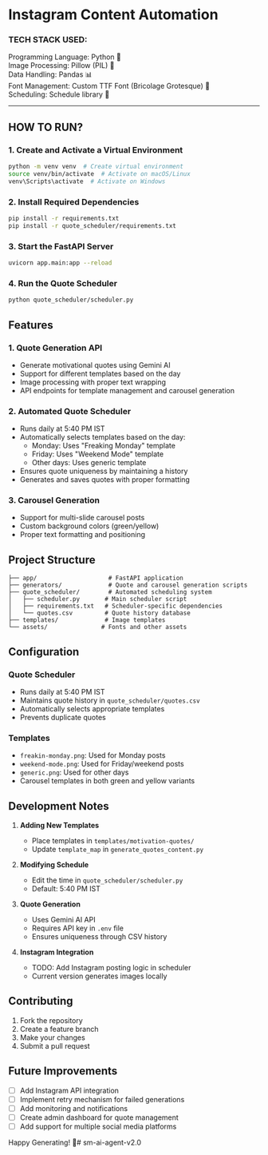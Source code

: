 # Instagram Content Automation

### TECH STACK USED:

Programming Language: Python 🐍  
Image Processing: Pillow (PIL) 🎨  
Data Handling: Pandas 📊  
Font Management: Custom TTF Font (Bricolage Grotesque) 🎨  
Scheduling: Schedule library 📅

---

## HOW TO RUN?

### 1. Create and Activate a Virtual Environment
```bash
python -m venv venv  # Create virtual environment
source venv/bin/activate  # Activate on macOS/Linux
venv\Scripts\activate  # Activate on Windows
```

### 2. Install Required Dependencies
```bash
pip install -r requirements.txt
pip install -r quote_scheduler/requirements.txt
```

### 3. Start the FastAPI Server
```bash
uvicorn app.main:app --reload
```

### 4. Run the Quote Scheduler
```bash
python quote_scheduler/scheduler.py
```

## Features

### 1. Quote Generation API
- Generate motivational quotes using Gemini AI
- Support for different templates based on the day
- Image processing with proper text wrapping
- API endpoints for template management and carousel generation

### 2. Automated Quote Scheduler
- Runs daily at 5:40 PM IST
- Automatically selects templates based on the day:
  - Monday: Uses "Freaking Monday" template
  - Friday: Uses "Weekend Mode" template
  - Other days: Uses generic template
- Ensures quote uniqueness by maintaining a history
- Generates and saves quotes with proper formatting

### 3. Carousel Generation
- Support for multi-slide carousel posts
- Custom background colors (green/yellow)
- Proper text formatting and positioning

## Project Structure

```
├── app/                    # FastAPI application
├── generators/             # Quote and carousel generation scripts
├── quote_scheduler/        # Automated scheduling system
│   ├── scheduler.py       # Main scheduler script
│   ├── requirements.txt   # Scheduler-specific dependencies
│   └── quotes.csv         # Quote history database
├── templates/             # Image templates
└── assets/               # Fonts and other assets
```

## Configuration

### Quote Scheduler
- Runs daily at 5:40 PM IST
- Maintains quote history in `quote_scheduler/quotes.csv`
- Automatically selects appropriate templates
- Prevents duplicate quotes

### Templates
- `freakin-monday.png`: Used for Monday posts
- `weekend-mode.png`: Used for Friday/weekend posts
- `generic.png`: Used for other days
- Carousel templates in both green and yellow variants

## Development Notes

1. **Adding New Templates**
   - Place templates in `templates/motivation-quotes/`
   - Update `template_map` in `generate_quotes_content.py`

2. **Modifying Schedule**
   - Edit the time in `quote_scheduler/scheduler.py`
   - Default: 5:40 PM IST

3. **Quote Generation**
   - Uses Gemini AI API
   - Requires API key in `.env` file
   - Ensures uniqueness through CSV history

4. **Instagram Integration**
   - TODO: Add Instagram posting logic in scheduler
   - Current version generates images locally

## Contributing

1. Fork the repository
2. Create a feature branch
3. Make your changes
4. Submit a pull request

## Future Improvements

- [ ] Add Instagram API integration
- [ ] Implement retry mechanism for failed generations
- [ ] Add monitoring and notifications
- [ ] Create admin dashboard for quote management
- [ ] Add support for multiple social media platforms

Happy Generating! 🚀# sm-ai-agent-v2.0
